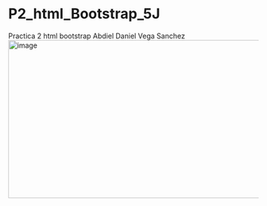 # P2_html_Bootstrap_5J
Practica 2 html bootstrap Abdiel Daniel Vega Sanchez
<img width="731" height="318" alt="image" src="https://github.com/user-attachments/assets/0133cc46-3e0b-419d-ab84-d726b302e735" />
